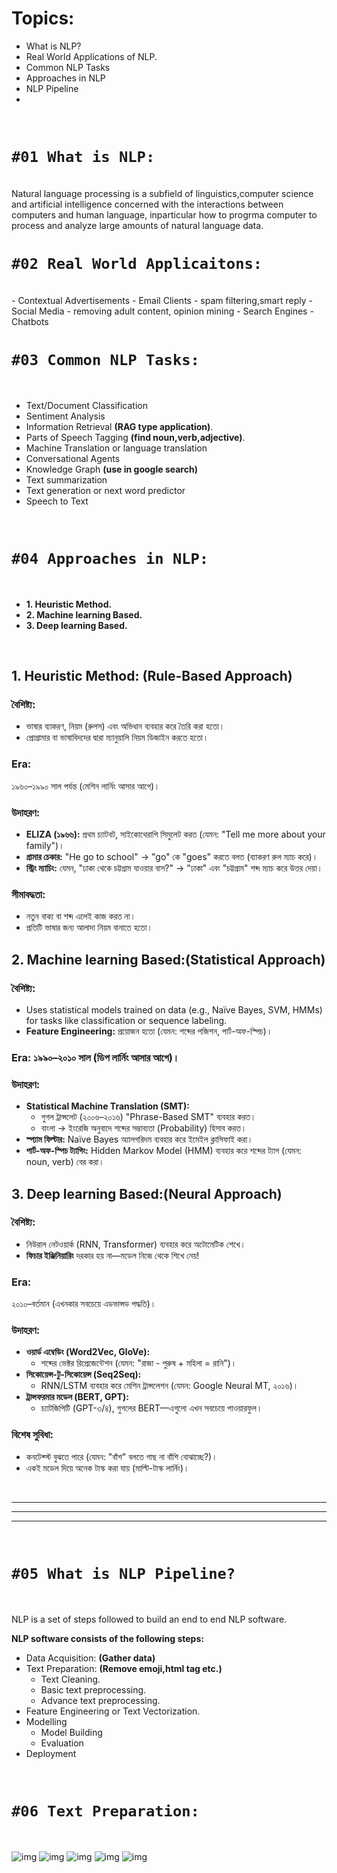 # Topics:

- What is NLP?
- Real World Applications of NLP.
- Common NLP Tasks
- Approaches in NLP
- NLP Pipeline 
- 
<br>

# `#01 What is NLP:`

<br>
Natural language processing is a subfield of linguistics,computer science and artificial intelligence concerned with the interactions between computers and human language, inparticular how to progrma computer to process and analyze large amounts of natural language data.

<br>

# `#02 Real World Applicaitons:`

<br>
- Contextual Advertisements
- Email Clients - spam filtering,smart reply
- Social Media - removing adult content, opinion mining
- Search Engines
- Chatbots


<br>

# `#03 Common NLP Tasks:`

<br>

- Text/Document Classification
- Sentiment Analysis
- Information Retrieval **(RAG type application)**.
- Parts of Speech Tagging **(find noun,verb,adjective)**.
- Machine Translation or language translation
- Conversational Agents
- Knowledge Graph **(use in google search)**
- Text summarization
- Text generation or next word predictor
- Speech to Text

<br>

# `#04 Approaches in NLP:`

<br>

- **1. Heuristic Method.**
- **2. Machine learning Based.**
- **3. Deep learning Based.**
<br>

## **1. Heuristic Method: (Rule-Based Approach)**  
### **বৈশিষ্ট্য:**  
- ভাষার ব্যাকরণ, নিয়ম (রুলস) এবং অভিধান ব্যবহার করে তৈরি করা হতো।  
- প্রোগ্রামার বা ভাষাবিদদের দ্বারা ম্যানুয়ালি নিয়ম ডিজাইন করতে হতো।  
### **Era:**  
১৯৬০–১৯৯০ সাল পর্যন্ত (মেশিন লার্নিং আসার আগে)।  
### **উদাহরণ:**  
- **ELIZA (১৯৬৬):** প্রথম চ্যাটবট, সাইকোথেরাপি সিমুলেট করত (যেমন: "Tell me more about your family")।  
- **গ্রামার চেকার:** "He go to school" → "go" কে "goes" করতে বলত (ব্যাকরণ রুল ম্যাচ করে)।  
- **স্ট্রিং ম্যাচিং:** যেমন, "ঢাকা থেকে চট্টগ্রাম যাওয়ার বাস?" → "ঢাকা" এবং "চট্টগ্রাম" শব্দ ম্যাচ করে উত্তর দেয়া।  
### **সীমাবদ্ধতা:**  
- নতুন বাক্য বা শব্দ এলেই কাজ করত না।  
- প্রতিটি ভাষার জন্য আলাদা নিয়ম বানাতে হতো।  


## **2. Machine learning Based:(Statistical Approach)**  
### **বৈশিষ্ট্য:**  
-  Uses statistical models trained on data (e.g., Naïve Bayes, SVM, HMMs) for tasks like classification or sequence labeling.
- **Feature Engineering:** প্রয়োজন হতো (যেমন: শব্দের পজিশন, পার্ট-অফ-স্পিচ)।  
### **Era:** ১৯৯০–২০১০ সাল (ডিপ লার্নিং আসার আগে)।  
### **উদাহরণ:**  
- **Statistical Machine Translation (SMT):**  
  - গুগল ট্রান্সলেট (২০০৬–২০১৬) "Phrase-Based SMT" ব্যবহার করত।  
  - বাংলা → ইংরেজি অনুবাদে শব্দের সম্ভাব্যতা (Probability) হিসাব করত।  
- **স্প্যাম ফিল্টার:** Naïve Bayes অ্যালগরিদম ব্যবহার করে ইমেইল ক্লাসিফাই করা।  
- **পার্ট-অফ-স্পিচ ট্যাগিং:** Hidden Markov Model (HMM) ব্যবহার করে শব্দের ট্যাগ (যেমন: noun, verb) বের করা।  


## **3. Deep learning Based:(Neural Approach)**  
### **বৈশিষ্ট্য:**  
- নিউরাল নেটওয়ার্ক (RNN, Transformer) ব্যবহার করে অটোমেটিক শেখে।  
- **ফিচার ইঞ্জিনিয়ারিং** দরকার হয় না—মডেল নিজে থেকে শিখে নেয়!  
### **Era:**  
২০১০–বর্তমান (এখনকার সবচেয়ে এডভান্সড পদ্ধতি)।  
### **উদাহরণ:**  
- **ওয়ার্ড এম্বেডিং (Word2Vec, GloVe):**  
  - শব্দের ভেক্টর রিপ্রেজেন্টেশন (যেমন: "রাজা - পুরুষ + মহিলা = রানি")।  
- **সিকোয়েন্স-টু-সিকোয়েন্স (Seq2Seq):**  
  - RNN/LSTM ব্যবহার করে মেশিন ট্রান্সলেশন (যেমন: Google Neural MT, ২০১৬)।  
- **ট্রান্সফরমার মডেল (BERT, GPT):**  
  - চ্যাটজিপিটি (GPT-৩/৪), গুগলের BERT—এগুলো এখন সবচেয়ে পাওয়ারফুল।  
### **বিশেষ সুবিধা:**  
- কনটেক্স্ট বুঝতে পারে (যেমন: "বাঁশ" বলতে গাছ না বাঁশি বোঝাচ্ছে?)।  
- একই মডেল দিয়ে অনেক টাস্ক করা যায় (মাল্টি-টাস্ক লার্নিং)।  

<br>

---

---

---

<br>

# `#05 What is NLP Pipeline?`

<br>

NLP is a set of steps followed to build an end to end NLP software.

**NLP software consists of the following steps:**
- Data Acquisition: **(Gather data)**
- Text Preparation: **(Remove emoji,html tag etc.)**
    - Text Cleaning.
    - Basic text preprocessing.
    - Advance text preprocessing.
- Feature Engineering or Text Vectorization.
- Modelling
    - Model Building
    - Evaluation
- Deployment


<br>

# `#06 Text Preparation:`

<br>


![img](../img/roadmap_text.jpeg)
![img](../img/cleaning.jpeg)
![img](../img/basic_text.jpeg)
![img](../img/optional_text_01.jpeg)
![img](../img/optional_text_02.jpeg)

<br>



